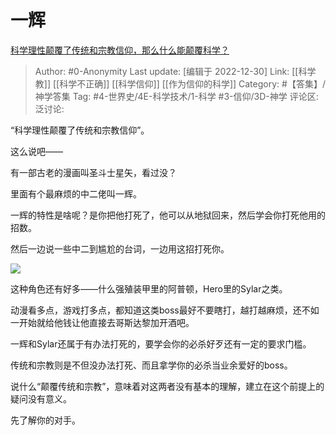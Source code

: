 # 一辉
[科学理性颠覆了传统和宗教信仰，那么什么能颠覆科学？](https://www.zhihu.com/question/565644317/answer/2822749014)

> Author: #0-Anonymity
> Last update: [编辑于 2022-12-30]
> Link: [[科学教]] [[科学不正确]] [[科学信仰]] [[作为信仰的科学]]
> Category: #【答集】/神学答集
> Tag: #4-世界史/4E-科学技术/1-科学 #3-信仰/3D-神学
> 评论区:
> 泛讨论:

“科学理性颠覆了传统和宗教信仰”。

这么说吧——

有一部古老的漫画叫圣斗士星矢，看过没？

里面有个最麻烦的中二佬叫一辉。

一辉的特性是啥呢？是你把他打死了，他可以从地狱回来，然后学会你打死他用的招数。

然后一边说一些中二到尴尬的台词，一边用这招打死你。

![](https://pic1.zhimg.com/50/v2-e72a8dc5f61a4361f0b1677e3a8e66e0_720w.jpg?source=1940ef5c)

这种角色还有好多——什么强殖装甲里的阿普顿，Hero里的Sylar之类。

动漫看多点，游戏打多点，都知道这类boss最好不要瞎打，越打越麻烦，还不如一开始就给他钱让他直接去哥斯达黎加开酒吧。

一辉和Sylar还属于有办法打死的，要学会你的必杀好歹还有一定的要求门槛。

传统和宗教则是不但没办法打死、而且拿学你的必杀当业余爱好的boss。

说什么“颠覆传统和宗教”，意味着对这两者没有基本的理解，建立在这个前提上的疑问没有意义。

先了解你的对手。
